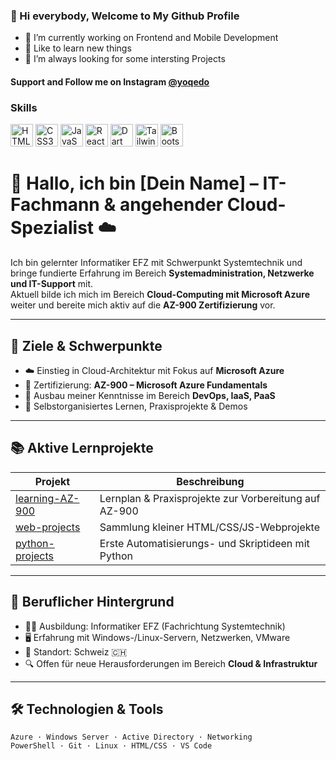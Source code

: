 ### 👋 Hi everybody, Welcome to My Github Profile

- 🔭 I’m currently working on Frontend and Mobile Development
- 🌱 Like to learn new things
- 🤔 I’m always looking for some intersting Projects

#### Support and Follow me on Instagram [@yoqedo](https://www.instagram.com/yoqedo/)

### Skills
<p align="left">
                                <a href="https://developer.mozilla.org/en-US/docs/Glossary/HTML5" target="_blank" rel="noreferrer"><img src="https://raw.githubusercontent.com/danielcranney/readme-generator/main/public/icons/skills/html5-colored.svg" width="36" height="36" alt="HTML5" /></a>
  <a href="https://www.w3.org/TR/CSS/#css" target="_blank" rel="noreferrer"><img src="https://raw.githubusercontent.com/danielcranney/readme-generator/main/public/icons/skills/css3-colored.svg" width="36" height="36" alt="CSS3" /></a>
                                <a href="https://developer.mozilla.org/en-US/docs/Web/JavaScript" target="_blank" rel="noreferrer"><img src="https://raw.githubusercontent.com/danielcranney/readme-generator/main/public/icons/skills/javascript-colored.svg" width="36" height="36" alt="JavaScript" /></a>
                                 <a href="https://reactjs.org/" target="_blank" rel="noreferrer"><img src="https://raw.githubusercontent.com/danielcranney/readme-generator/main/public/icons/skills/react-colored.svg" width="36" height="36" alt="React" /></a>
                                <a href="https://dart.dev/" target="_blank" rel="noreferrer"><img src="https://raw.githubusercontent.com/danielcranney/readme-generator/main/public/icons/skills/dart-colored.svg" width="36" height="36" alt="Dart" /></a>
                                <a href="https://tailwindcss.com/" target="_blank" rel="noreferrer"><img src="https://raw.githubusercontent.com/danielcranney/readme-generator/main/public/icons/skills/tailwindcss-colored.svg" width="36" height="36" alt="TailwindCSS" /></a>
                                <a href="https://getbootstrap.com/" target="_blank" rel="noreferrer"><img src="https://raw.githubusercontent.com/danielcranney/readme-generator/main/public/icons/skills/bootstrap-colored.svg" width="36" height="36" alt="Bootstrap" /></a>
                                

                  
                    
# 👋 Hallo, ich bin [Dein Name] – IT-Fachmann & angehender Cloud-Spezialist ☁️

Ich bin gelernter Informatiker EFZ mit Schwerpunkt Systemtechnik und bringe fundierte Erfahrung im Bereich **Systemadministration, Netzwerke und IT-Support** mit.  
Aktuell bilde ich mich im Bereich **Cloud-Computing mit Microsoft Azure** weiter und bereite mich aktiv auf die **AZ-900 Zertifizierung** vor.

---

## 🚀 Ziele & Schwerpunkte

- ☁️ Einstieg in Cloud-Architektur mit Fokus auf **Microsoft Azure**
- 🎯 Zertifizierung: **AZ-900 – Microsoft Azure Fundamentals**
- 🔧 Ausbau meiner Kenntnisse im Bereich **DevOps, IaaS, PaaS**
- 🧠 Selbstorganisiertes Lernen, Praxisprojekte & Demos

---

## 📚 Aktive Lernprojekte

| Projekt | Beschreibung |
|--------|--------------|
| [learning-AZ-900](https://github.com/deinName/learning-AZ-900) | Lernplan & Praxisprojekte zur Vorbereitung auf AZ-900 |
| [web-projects](https://github.com/deinName/web-projects) | Sammlung kleiner HTML/CSS/JS-Webprojekte |
| [python-projects](https://github.com/deinName/python-projects) | Erste Automatisierungs- und Skriptideen mit Python |

---

## 💼 Beruflicher Hintergrund

- 👨‍💻 Ausbildung: Informatiker EFZ (Fachrichtung Systemtechnik)
- 🖥️ Erfahrung mit Windows-/Linux-Servern, Netzwerken, VMware
- 📍 Standort: Schweiz 🇨🇭
- 🔍 Offen für neue Herausforderungen im Bereich **Cloud & Infrastruktur**

---

## 🛠️ Technologien & Tools

```text
Azure · Windows Server · Active Directory · Networking
PowerShell · Git · Linux · HTML/CSS · VS Code
